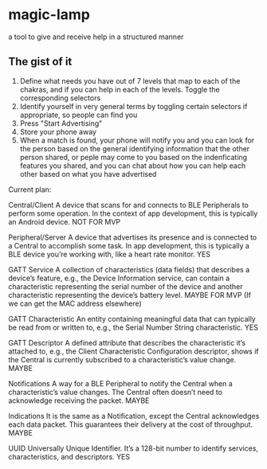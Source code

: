 # magic-lamp
a tool to give and receive help in a structured manner

## The gist of it
1. Define what needs you have out of 7 levels that map to each of the chakras, and if you can help in each of the levels. Toggle the corresponding selectors
2. Identify yourself in very general terms by toggling certain selectors if appropriate, so people can find you
3. Press "Start Advertising"
4. Store your phone away
5. When a match is found, your phone will notify you and you can look for the person based on the general identifying information that the other person shared, or peple may come to you based on the indenficating features you shared, and you can chat about how you can help each other based on what you have advertised

Current plan:

Central/Client
A device that scans for and connects to BLE Peripherals to perform some operation. In the context of app development, this is typically an Android device.
NOT FOR MVP

Peripheral/Server
A device that advertises its presence and is connected to a Central to accomplish some task. In app development, this is typically a BLE device you’re working with, like a heart rate monitor.
YES

GATT Service
A collection of characteristics (data fields) that describes a device’s feature, e.g., the Device Information service, can contain a characteristic representing the serial number of the device and another characteristic representing the device’s battery level.
MAYBE FOR MVP (If we can get the MAC address elsewhere)

GATT Characteristic
An entity containing meaningful data that can typically be read from or written to, e.g., the Serial Number String characteristic.
YES

GATT Descriptor
A defined attribute that describes the characteristic it’s attached to, e.g., the Client Characteristic Configuration descriptor, shows if the Central is currently subscribed to a characteristic’s value change.
MAYBE

Notifications
A way for a BLE Peripheral to notify the Central when a characteristic’s value changes. The Central often doesn’t need to acknowledge receiving the packet.
MAYBE

Indications
It is the same as a Notification, except the Central acknowledges each data packet. This guarantees their delivery at the cost of throughput.
MAYBE

UUID
Universally Unique Identifier. It’s a 128-bit number to identify services, characteristics, and descriptors.
YES
